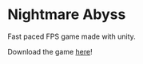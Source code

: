 # Nightmare Abyss


Fast paced FPS game made with unity.

Download the game [here](https://simple-team.itch.io/nightmare-abyss)!
